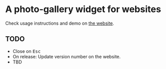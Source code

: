 # A photo-gallery widget for websites

Check usage instructions and demo on [the website][1].

[1]: https://gurdiga.github.io/website-photo-gallery-widget

## TODO

- Close on <kbd>Esc</kbd>
- On release: Update version number on the website.
- TBD
